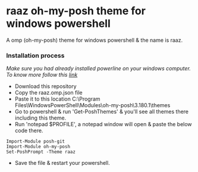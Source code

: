 # raaz oh-my-posh theme for windows powershell

A omp (oh-my-posh) theme for windows powershell & the name is raaz.

### Installation process

_Make sure you had already installed powerline on your windows computer. To know more follow this [link](https://docs.microsoft.com/en-us/windows/terminal/tutorials/powerline-setup)_

- Download this repository
- Copy the raaz.omp.json file
- Paste it to this location C:\Program Files\WindowsPowerShell\Modules\oh-my-posh\3.180.1\themes
- Go to powershell & run 'Get-PoshThemes' & you'll see all themes there including this theme.
- Run 'notepad $PROFILE', a notepad window will open & paste the below code there.

```
Import-Module posh-git
Import-Module oh-my-posh
Set-PoshPrompt -Theme raaz
```

- Save the file & restart your powershell.
